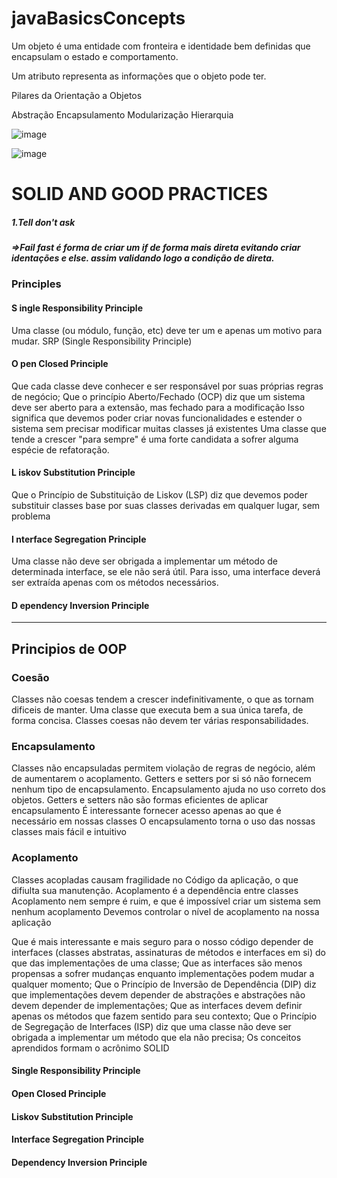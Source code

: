 # javaBasicsConcepts

Um objeto é uma entidade com fronteira e identidade bem definidas que encapsulam o estado e comportamento. 


Um atributo representa as informações que o objeto pode ter. 



Pilares da Orientação a Objetos

Abstração
Encapsulamento
Modularização 
Hierarquia


![image](https://user-images.githubusercontent.com/93552647/149983187-328cd3b0-141f-485d-8f56-29671c225bb0.png)



![image](https://user-images.githubusercontent.com/93552647/149983410-2ffe36d0-0008-48df-863d-4ccd677e6693.png)


# SOLID AND GOOD PRACTICES 

##### 1.Tell don't ask 
##### =>Fail fast é forma de criar um if de forma mais direta evitando criar identações e else. assim validando logo a condição de direta.

### Principles
#### S ingle Responsibility Principle
Uma classe (ou módulo, função, etc) deve ter um e apenas um motivo para mudar.
SRP (Single Responsibility Principle)
#### O pen Closed Principle
Que cada classe deve conhecer e ser responsável por suas próprias regras de negócio;
Que o princípio Aberto/Fechado (OCP) diz que um sistema deve ser aberto para a extensão, mas fechado para a modificação
Isso significa que devemos poder criar novas funcionalidades e estender o sistema sem precisar modificar muitas classes já existentes
Uma classe que tende a crescer "para sempre" é uma forte candidata a sofrer alguma espécie de refatoração.
#### L iskov Substitution Principle
Que o Princípio de Substituição de Liskov (LSP) diz que devemos poder substituir classes base por suas classes derivadas em qualquer lugar, sem problema
#### I nterface Segregation Principle
Uma classe não deve ser obrigada a implementar um método de determinada interface, se ele não será útil. Para isso, uma interface deverá ser extraída apenas com os métodos necessários.
#### D ependency Inversion Principle
-------------------------------------------------------------------------------
## Principios de OOP

### Coesão 
Classes não coesas tendem a crescer indefinitivamente, o que as tornam dificeis de manter.
Uma classe que executa bem a sua única tarefa, de forma concisa.
Classes coesas não devem ter várias responsabilidades.
### Encapsulamento
Classes não encapsuladas permitem violação de regras de negócio, além de aumentarem o acoplamento.
 Getters e setters por si só não fornecem nenhum tipo de encapsulamento.
 Encapsulamento ajuda no uso correto dos objetos.
Getters e setters não são formas eficientes de aplicar encapsulamento
É interessante fornecer acesso apenas ao que é necessário em nossas classes
O encapsulamento torna o uso das nossas classes mais fácil e intuitivo

### Acoplamento
Classes acopladas causam fragilidade no Código da aplicação, o que difiulta sua manutenção.
Acoplamento é a dependência entre classes
Acoplamento nem sempre é ruim, e que é impossível criar um sistema sem nenhum acoplamento
Devemos controlar o nível de acoplamento na nossa aplicação




Que é mais interessante e mais seguro para o nosso código depender de interfaces (classes abstratas, assinaturas de métodos e interfaces em si) do que das implementações de uma classe;
Que as interfaces são menos propensas a sofrer mudanças enquanto implementações podem mudar a qualquer momento;
Que o Princípio de Inversão de Dependência (DIP) diz que implementações devem depender de abstrações e abstrações não devem depender de implementações;
Que as interfaces devem definir apenas os métodos que fazem sentido para seu contexto;
Que o Princípio de Segregação de Interfaces (ISP) diz que uma classe não deve ser obrigada a implementar um método que ela não precisa;
Os conceitos aprendidos formam o acrônimo SOLID
#### Single Responsibility Principle
#### Open Closed Principle
#### Liskov Substitution Principle
#### Interface Segregation Principle
#### Dependency Inversion Principle
